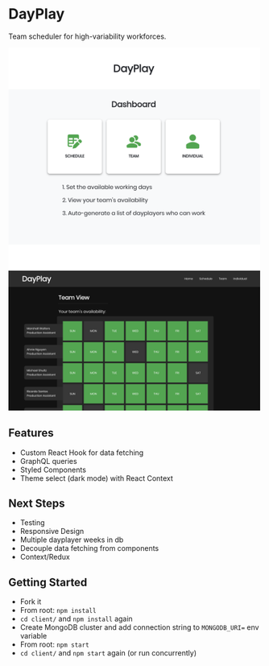# DayPlay
Team scheduler for high-variability workforces.
<!-- Check it out live: [DayPlay](https://github.com/facebook/create-react-app). -->

<img src="https://raw.githubusercontent.com/sarL3y/dayplay/master/client/public/dashboard-screenshot.png" alt="dashboard view" width="500"/>

<img src="https://raw.githubusercontent.com/sarL3y/dayplay/master/client/public/teamview_screenshot.png" alt="team view" width="500"/>

## Features
- Custom React Hook for data fetching
- GraphQL queries
- Styled Components
- Theme select (dark mode) with React Context

## Next Steps
- Testing
- Responsive Design
- Multiple dayplayer weeks in db
- Decouple data fetching from components
- Context/Redux

## Getting Started
- Fork it
- From root: `npm install`
- `cd client/` and `npm install` again
- Create MongoDB cluster and add connection string to `MONGODB_URI=` env variable
- From root: `npm start`
- `cd client/` and `npm start` again (or run concurrently)
